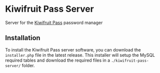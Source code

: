 # Kiwifruit Pass Server
Server for the [Kiwifruit Pass](https://github.com/KiwifruitApps/kiwifruit-Pass/) password manager

## Installation
To install the Kiwifruit Pass server software, you can download the `installer.php` file in the latest release. This installer will setup the MySQL required tables and download the required files in a `./kiwifruit-pass-server/` folder.
